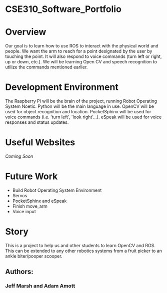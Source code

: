 # CSE310_Software_Portfolio

# Overview
Our goal is to learn how to use ROS to interact with the physical world and people. We want the arm to reach for a point designated by the user by touching the point. It will also respond to voice commands (turn left or right, up or down, etc.). We will be learning Open CV and speech recognition to utilize the commands mentioned earlier.
<!--{Important!  Do not say in this section that this is college assignment.  Talk about what you are trying to accomplish as a software engineer to further your learning.} -->

# Development Environment
The Raspberry Pi will be the brain of the project, running Robot Operating System Noetic. Python will be the main language in use. OpenCV will be used for object recognition and location. PocketSphinx will be used for voice commands (i.e. 'turn left', 'look right'...). eSpeak will be used for voice responses and status updates. 

# Useful Websites
*Coming Soon*

# Future Work
* Build Robot Operating System Environment
* Servos
* PocketSphinx and eSpeak
* Finish move_arm
* Voice input

# Story
This is a project to help us and other students to learn OpenCV and ROS. This can be extended
to any other robotics systems from a fruit picker to an ankle biter/pooper scooper.

## Authors:
### Jeff Marsh and Adam Amott
